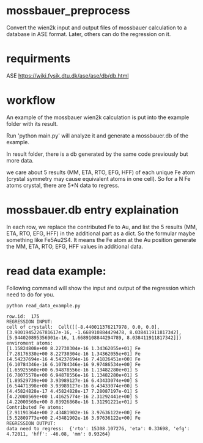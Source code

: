 # mossbauer_preprocess
Convert the wien2k input and output files of mossbauer calculation to a database in ASE format.
Later, others can do the regression on it.

# requirments
ASE https://wiki.fysik.dtu.dk/ase/ase/db/db.html

# workflow
An example of the mossbauer wien2k calculation is put into the example folder with its result.

Run 'python main.py' will analyze it and generate a mossbauer.db of the example.

In result folder, there is a db generated by the same code previously but more data.

we care about 5 results (MM, ETA, RTO, EFG, HFF) of each unique Fe atom (crystal symmetry may cause equivalent atoms in one cell).
So for a N Fe atoms crystal, there are 5\*N data to regress.

# mossbauer.db entry explaination

In each row, we replace the contributed Fe to Au, and list the 5 results (MM, ETA, RTO, EFG, HFF) in the additional part as a dict.
So the formular maybe something like Fe5Au2S4. 
It means the Fe atom at the Au position generate the MM, ETA, RTO, EFG, HFF values in additional data.

# read data example:

Following command will show the input and output of the regression which need to do for you.


```
python read_data_example.py

row.id:  175
REGRESSION INPUT: 
cell of crystall:  Cell([[-8.440011376217978, 0.0, 0.0], [3.9001945226781617e-16, -1.668910884429478, 8.038411911817342], [5.944020895356901e-16, 1.6689108844294789, 8.038411911817342]])
enviroment atoms: 
[1.15824808e+00 8.22730304e-16 1.34362055e+01] Fe
[7.28176330e+00 8.22730304e-16 1.34362055e+01] Fe
[4.54237694e-16 4.54237694e-16 7.41826451e+00] Fe
[6.10784346e-16 6.10784346e-16 9.97486534e+00] Fe
[1.65925560e+00 6.94878556e-16 1.13482280e+01] S
[6.78075578e+00 6.94878556e-16 1.13482280e+01] S
[1.89529739e+00 3.93989127e-16 6.43433074e+00] S
[6.54471398e+00 3.93989127e-16 6.43433074e+00] S
[4.45824828e-17 4.45824828e-17 7.28087197e-01] S
[4.22000569e+00 1.41625774e-16 2.31292441e+00] S
[4.22000569e+00 8.03926868e-16 1.31291221e+01] S
Contributed Fe atoms: 
[2.91191364e+00 2.43481902e-16 3.97636122e+00] Fe
[5.52809773e+00 2.43481902e-16 3.97636122e+00] Fe
REGRESSION OUTPUT: 
data need to regress:  {'rto': 15308.107276, 'eta': 0.33698, 'efg': 4.72011, 'hff': -46.08, 'mm': 0.93264}

```
